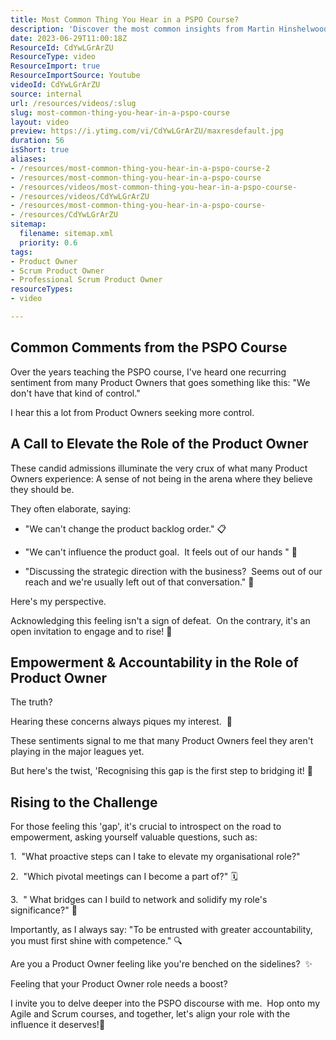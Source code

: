 ```yaml
---
title: Most Common Thing You Hear in a PSPO Course?
description: 'Discover the most common insights from Martin Hinshelwood in a PSPO course! Join us for a quick dive into agile excellence. #PSPO #Agile #Scrum #Shorts'
date: 2023-06-29T11:00:18Z
ResourceId: CdYwLGrArZU
ResourceType: video
ResourceImport: true
ResourceImportSource: Youtube
videoId: CdYwLGrArZU
source: internal
url: /resources/videos/:slug
slug: most-common-thing-you-hear-in-a-pspo-course
layout: video
preview: https://i.ytimg.com/vi/CdYwLGrArZU/maxresdefault.jpg
duration: 56
isShort: true
aliases:
- /resources/most-common-thing-you-hear-in-a-pspo-course-2
- /resources/most-common-thing-you-hear-in-a-pspo-course
- /resources/videos/most-common-thing-you-hear-in-a-pspo-course-
- /resources/videos/CdYwLGrArZU
- /resources/most-common-thing-you-hear-in-a-pspo-course-
- /resources/CdYwLGrArZU
sitemap:
  filename: sitemap.xml
  priority: 0.6
tags:
- Product Owner
- Scrum Product Owner
- Professional Scrum Product Owner
resourceTypes:
- video

---
```

## Common Comments from the PSPO Course

Over the years teaching the PSPO course, I've heard one recurring sentiment from many Product Owners that goes something like this: "We don't have that kind of control."

I hear this a lot from Product Owners seeking more control.

## A Call to Elevate the Role of the Product Owner

These candid admissions illuminate the very crux of what many Product Owners experience: A sense of not being in the arena where they believe they should be.

They often elaborate, saying:

- "We can't change the product backlog order." 📋

- "We can't influence the product goal.  It feels out of our hands " 🎯

- "Discussing the strategic direction with the business?  Seems out of our reach and we're usually left out of that conversation." 🚫

Here's my perspective.   

Acknowledging this feeling isn't a sign of defeat.  On the contrary, it's an open invitation to engage and to rise! 🌟

## Empowerment & Accountability in the Role of Product Owner

The truth?

Hearing these concerns always piques my interest.  💪

These sentiments signal to me that many Product Owners feel they aren't playing in the major leagues yet.

But here's the twist, 'Recognising this gap is the first step to bridging it! 🌉

## Rising to the Challenge

For those feeling this 'gap', it's crucial to introspect on the road to empowerment, asking yourself valuable questions, such as:

1\.  "What proactive steps can I take to elevate my organisational role?"

2\.  "Which pivotal meetings can I become a part of?" 🗓️

3\.  " What bridges can I build to network and solidify my role's significance?" 🤝

Importantly, as I always say: "To be entrusted with greater accountability, you must first shine with competence." 🔍

Are you a Product Owner feeling like you're benched on the sidelines?  ✨

Feeling that your Product Owner role needs a boost?

I invite you to delve deeper into the PSPO discourse with me.  Hop onto my Agile and Scrum courses, and together, let's align your role with the influence it deserves!🤝
